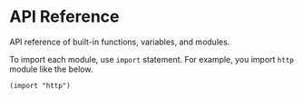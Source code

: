 # API Reference

API reference of built-in functions, variables, and modules.

To import each module, use `import` statement.
For example, you import `http` module like the below.

```coel
(import "http")
```

